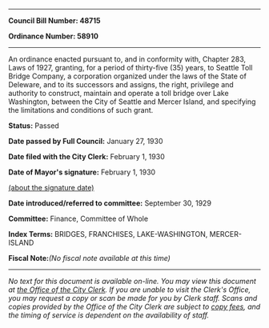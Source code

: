 

********

**Council Bill Number: 48715**
   
**Ordinance Number: 58910**
********

 An ordinance enacted pursuant to, and in conformity with, Chapter 283, Laws of 1927, granting, for a period of thirty-five (35) years, to Seattle Toll Bridge Company, a corporation organized under the laws of the State of Deleware, and to its successors and assigns, the right, privilege and authority to construct, maintain and operate a toll bridge over Lake Washington, between the City of Seattle and Mercer Island, and specifying the limitations and conditions of such grant.

**Status:** Passed
   
**Date passed by Full Council:** January 27, 1930
   
**Date filed with the City Clerk:** February 1, 1930
   
**Date of Mayor's signature:** February 1, 1930
   
[(about the signature date)](/~public/approvaldate.htm)
   
   
   
**Date introduced/referred to committee:** September 30, 1929
   
**Committee:** Finance, Committee of Whole
   
   
**Index Terms:** BRIDGES, FRANCHISES, LAKE-WASHINGTON, MERCER-ISLAND

**Fiscal Note:**_(No fiscal note available at this time)_
********

_No text for this document is available on-line. You may view this document at [the Office of the City Clerk](http://www.seattle.gov/leg/clerk/contactUs.htm). If you are unable to visit the Clerk's Office, you may request a copy or scan be made for you by Clerk staff. Scans and copies provided by the Office of the City Clerk are subject to [copy fees](http://clerk.seattle.gov/~public/clerkfees.htm), and the timing of service is dependent on the availability of staff._

